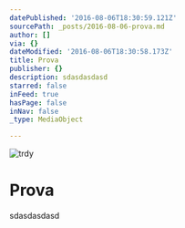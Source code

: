 ```yaml
---
datePublished: '2016-08-06T18:30:59.121Z'
sourcePath: _posts/2016-08-06-prova.md
author: []
via: {}
dateModified: '2016-08-06T18:30:58.173Z'
title: Prova
publisher: {}
description: sdasdasdasd
starred: false
inFeed: true
hasPage: false
inNav: false
_type: MediaObject

---
```

![trdy](https://the-grid-user-content.s3-us-west-2.amazonaws.com/b0c11be0-6bb9-4831-8486-99b774456be9.png)

# Prova

sdasdasdasd